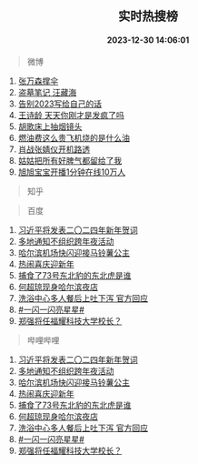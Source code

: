 <div align="center"><h2>实时热搜榜</h2><h4>2023-12-30 14:06:01</h4></div>

> 微博  

1. [张万森撑伞](https://s.weibo.com/weibo?q=%E5%BC%A0%E4%B8%87%E6%A3%AE%E6%92%91%E4%BC%9E&t=31&band_rank=1&Refer=top)<br />
2. [盗墓笔记 汪藏海](https://s.weibo.com/weibo?q=%E7%9B%97%E5%A2%93%E7%AC%94%E8%AE%B0%20%E6%B1%AA%E8%97%8F%E6%B5%B7&t=31&band_rank=2&Refer=top)<br />
3. [告别2023写给自己的话](https://s.weibo.com/weibo?q=%23%E5%91%8A%E5%88%AB2023%E5%86%99%E7%BB%99%E8%87%AA%E5%B7%B1%E7%9A%84%E8%AF%9D%23&t=31&band_rank=3&Refer=top)<br />
4. [王诗龄 天天你刚才是发疯了吗](https://s.weibo.com/weibo?q=%E7%8E%8B%E8%AF%97%E9%BE%84%20%E5%A4%A9%E5%A4%A9%E4%BD%A0%E5%88%9A%E6%89%8D%E6%98%AF%E5%8F%91%E7%96%AF%E4%BA%86%E5%90%97&t=31&band_rank=4&Refer=top)<br />
5. [胡歌床上抽烟镜头](https://s.weibo.com/weibo?q=%E8%83%A1%E6%AD%8C%E5%BA%8A%E4%B8%8A%E6%8A%BD%E7%83%9F%E9%95%9C%E5%A4%B4&t=31&band_rank=5&Refer=top)<br />
6. [燃油费这么贵飞机烧的是什么油](https://s.weibo.com/weibo?q=%23%E7%87%83%E6%B2%B9%E8%B4%B9%E8%BF%99%E4%B9%88%E8%B4%B5%E9%A3%9E%E6%9C%BA%E7%83%A7%E7%9A%84%E6%98%AF%E4%BB%80%E4%B9%88%E6%B2%B9%23&t=31&band_rank=6&Refer=top)<br />
7. [肖战张婧仪开机路透](https://s.weibo.com/weibo?q=%E8%82%96%E6%88%98%E5%BC%A0%E5%A9%A7%E4%BB%AA%E5%BC%80%E6%9C%BA%E8%B7%AF%E9%80%8F&t=31&band_rank=7&Refer=top)<br />
8. [姑姑把所有好脾气都留给了我](https://s.weibo.com/weibo?q=%23%E5%A7%91%E5%A7%91%E6%8A%8A%E6%89%80%E6%9C%89%E5%A5%BD%E8%84%BE%E6%B0%94%E9%83%BD%E7%95%99%E7%BB%99%E4%BA%86%E6%88%91%23&t=31&band_rank=8&Refer=top)<br />
9. [旭旭宝宝开播1分钟在线10万人](https://s.weibo.com/weibo?q=%23%E6%97%AD%E6%97%AD%E5%AE%9D%E5%AE%9D%E5%BC%80%E6%92%AD1%E5%88%86%E9%92%9F%E5%9C%A8%E7%BA%BF10%E4%B8%87%E4%BA%BA%23&t=31&band_rank=9&Refer=top)<br />

> 知乎  


> 百度  

1. [习近平将发表二〇二四年新年贺词](https://www.baidu.com/s?wd=%E4%B9%A0%E8%BF%91%E5%B9%B3%E5%B0%86%E5%8F%91%E8%A1%A8%E4%BA%8C%E3%80%87%E4%BA%8C%E5%9B%9B%E5%B9%B4%E6%96%B0%E5%B9%B4%E8%B4%BA%E8%AF%8D&sa=fyb_news&rsv_dl=fyb_news)<br />
2. [多地通知不组织跨年夜活动](https://www.baidu.com/s?wd=%E5%A4%9A%E5%9C%B0%E9%80%9A%E7%9F%A5%E4%B8%8D%E7%BB%84%E7%BB%87%E8%B7%A8%E5%B9%B4%E5%A4%9C%E6%B4%BB%E5%8A%A8&sa=fyb_news&rsv_dl=fyb_news)<br />
3. [哈尔滨机场快闪迎接马铃薯公主](https://www.baidu.com/s?wd=%E5%93%88%E5%B0%94%E6%BB%A8%E6%9C%BA%E5%9C%BA%E5%BF%AB%E9%97%AA%E8%BF%8E%E6%8E%A5%E9%A9%AC%E9%93%83%E8%96%AF%E5%85%AC%E4%B8%BB&sa=fyb_news&rsv_dl=fyb_news)<br />
4. [热闹喜庆迎新年](https://www.baidu.com/s?wd=%E7%83%AD%E9%97%B9%E5%96%9C%E5%BA%86%E8%BF%8E%E6%96%B0%E5%B9%B4&sa=fyb_news&rsv_dl=fyb_news)<br />
5. [捕食了73号东北豹的东北虎是谁](https://www.baidu.com/s?wd=%E6%8D%95%E9%A3%9F%E4%BA%8673%E5%8F%B7%E4%B8%9C%E5%8C%97%E8%B1%B9%E7%9A%84%E4%B8%9C%E5%8C%97%E8%99%8E%E6%98%AF%E8%B0%81&sa=fyb_news&rsv_dl=fyb_news)<br />
6. [何超琼现身哈尔滨夜店](https://www.baidu.com/s?wd=%E4%BD%95%E8%B6%85%E7%90%BC%E7%8E%B0%E8%BA%AB%E5%93%88%E5%B0%94%E6%BB%A8%E5%A4%9C%E5%BA%97&sa=fyb_news&rsv_dl=fyb_news)<br />
7. [洗浴中心多人餐后上吐下泻 官方回应](https://www.baidu.com/s?wd=%E6%B4%97%E6%B5%B4%E4%B8%AD%E5%BF%83%E5%A4%9A%E4%BA%BA%E9%A4%90%E5%90%8E%E4%B8%8A%E5%90%90%E4%B8%8B%E6%B3%BB+%E5%AE%98%E6%96%B9%E5%9B%9E%E5%BA%94&sa=fyb_news&rsv_dl=fyb_news)<br />
8. [#一闪一闪亮星星#](https://www.baidu.com/s?wd=%23%E4%B8%80%E9%97%AA%E4%B8%80%E9%97%AA%E4%BA%AE%E6%98%9F%E6%98%9F%23&sa=fyb_news&rsv_dl=fyb_news)<br />
9. [郑强将任福耀科技大学校长？](https://www.baidu.com/s?wd=%E9%83%91%E5%BC%BA%E5%B0%86%E4%BB%BB%E7%A6%8F%E8%80%80%E7%A7%91%E6%8A%80%E5%A4%A7%E5%AD%A6%E6%A0%A1%E9%95%BF%EF%BC%9F&sa=fyb_news&rsv_dl=fyb_news)<br />

> 哔哩哔哩  

1. [习近平将发表二〇二四年新年贺词](https://www.baidu.com/s?wd=%E4%B9%A0%E8%BF%91%E5%B9%B3%E5%B0%86%E5%8F%91%E8%A1%A8%E4%BA%8C%E3%80%87%E4%BA%8C%E5%9B%9B%E5%B9%B4%E6%96%B0%E5%B9%B4%E8%B4%BA%E8%AF%8D&sa=fyb_news&rsv_dl=fyb_news)<br />
2. [多地通知不组织跨年夜活动](https://www.baidu.com/s?wd=%E5%A4%9A%E5%9C%B0%E9%80%9A%E7%9F%A5%E4%B8%8D%E7%BB%84%E7%BB%87%E8%B7%A8%E5%B9%B4%E5%A4%9C%E6%B4%BB%E5%8A%A8&sa=fyb_news&rsv_dl=fyb_news)<br />
3. [哈尔滨机场快闪迎接马铃薯公主](https://www.baidu.com/s?wd=%E5%93%88%E5%B0%94%E6%BB%A8%E6%9C%BA%E5%9C%BA%E5%BF%AB%E9%97%AA%E8%BF%8E%E6%8E%A5%E9%A9%AC%E9%93%83%E8%96%AF%E5%85%AC%E4%B8%BB&sa=fyb_news&rsv_dl=fyb_news)<br />
4. [热闹喜庆迎新年](https://www.baidu.com/s?wd=%E7%83%AD%E9%97%B9%E5%96%9C%E5%BA%86%E8%BF%8E%E6%96%B0%E5%B9%B4&sa=fyb_news&rsv_dl=fyb_news)<br />
5. [捕食了73号东北豹的东北虎是谁](https://www.baidu.com/s?wd=%E6%8D%95%E9%A3%9F%E4%BA%8673%E5%8F%B7%E4%B8%9C%E5%8C%97%E8%B1%B9%E7%9A%84%E4%B8%9C%E5%8C%97%E8%99%8E%E6%98%AF%E8%B0%81&sa=fyb_news&rsv_dl=fyb_news)<br />
6. [何超琼现身哈尔滨夜店](https://www.baidu.com/s?wd=%E4%BD%95%E8%B6%85%E7%90%BC%E7%8E%B0%E8%BA%AB%E5%93%88%E5%B0%94%E6%BB%A8%E5%A4%9C%E5%BA%97&sa=fyb_news&rsv_dl=fyb_news)<br />
7. [洗浴中心多人餐后上吐下泻 官方回应](https://www.baidu.com/s?wd=%E6%B4%97%E6%B5%B4%E4%B8%AD%E5%BF%83%E5%A4%9A%E4%BA%BA%E9%A4%90%E5%90%8E%E4%B8%8A%E5%90%90%E4%B8%8B%E6%B3%BB+%E5%AE%98%E6%96%B9%E5%9B%9E%E5%BA%94&sa=fyb_news&rsv_dl=fyb_news)<br />
8. [#一闪一闪亮星星#](https://www.baidu.com/s?wd=%23%E4%B8%80%E9%97%AA%E4%B8%80%E9%97%AA%E4%BA%AE%E6%98%9F%E6%98%9F%23&sa=fyb_news&rsv_dl=fyb_news)<br />
9. [郑强将任福耀科技大学校长？](https://www.baidu.com/s?wd=%E9%83%91%E5%BC%BA%E5%B0%86%E4%BB%BB%E7%A6%8F%E8%80%80%E7%A7%91%E6%8A%80%E5%A4%A7%E5%AD%A6%E6%A0%A1%E9%95%BF%EF%BC%9F&sa=fyb_news&rsv_dl=fyb_news)<br />
